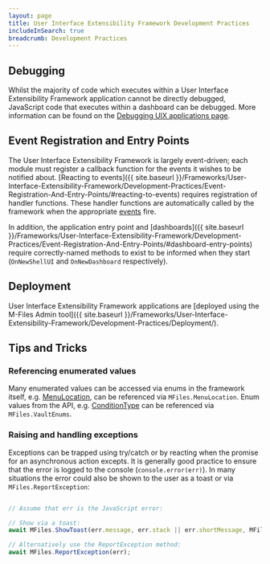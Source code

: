 ```yaml
---
layout: page
title: User Interface Extensibility Framework Development Practices
includeInSearch: true
breadcrumb: Development Practices
---
```


## Debugging

Whilst the majority of code which executes within a User Interface Extensibility Framework application cannot be directly debugged, JavaScript code that executes within a dashboard can be debugged.  More information can be found on the [Debugging UIX applications page](Debugging).

## Event Registration and Entry Points

The User Interface Extensibility Framework is largely event-driven; each module must register a callback function for the events it wishes to be notified about.  [Reacting to events]({{ site.baseurl }}/Frameworks/User-Interface-Extensibility-Framework/Development-Practices/Event-Registration-And-Entry-Points/#reacting-to-events) requires registration of handler functions.  These handler functions are automatically called by the framework when the appropriate [events](https://www.m-files.com/UI_Extensibility_Framework/#Events.html) fire.

In addition, the application entry point and [dashboards]({{ site.baseurl }}/Frameworks/User-Interface-Extensibility-Framework/Development-Practices/Event-Registration-And-Entry-Points/#dashboard-entry-points) require correctly-named methods to exist to be informed when they start (`OnNewShellUI` and `OnNewDashboard` respectively).

## Deployment

User Interface Extensibility Framework applications are [deployed using the M-Files Admin tool]({{ site.baseurl }}/Frameworks/User-Interface-Extensibility-Framework/Development-Practices/Deployment/).

## Tips and Tricks

### Referencing enumerated values

Many enumerated values can be accessed via enums in the framework itself, e.g. [MenuLocation]({{site.baseurl}}/Frameworks/User-Interface-Extensibility-Framework/Reference/Version2/UIExt2/Enums/MenuLocation/), can be referenced via `MFiles.MenuLocation`.  Enum values from the API, e.g. [ConditionType]({{site.baseurl}}/Frameworks/User-Interface-Extensibility-Framework/Reference/Version2/gRPC/Enums/ConditionType/) can be referenced via `MFiles.VaultEnums`.

### Raising and handling exceptions

Exceptions can be trapped using try/catch or by reacting when the promise for an asynchronous action excepts. It is generally good practice to ensure that the error is logged to the console (`console.error(err)`).  In many situations the error could also be shown to the user as a toast or via `MFiles.ReportException`:

```javascript

// Assume that err is the JavaScript error:

// Show via a toast:
await MFiles.ShowToast(err.message, err.stack || err.shortMessage, MFiles.ToastType.ToastType_Warning);

// Alternatively use the ReportException method:
await MFiles.ReportException(err);

```
